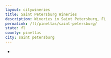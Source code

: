 ```yaml
---
layout: citywineries
title: Saint Petersburg Wineries
description: Wineries in Saint Petersburg, FL
permalink: /fl/pinellas/saint-petersburg/
state: fl
county: pinellas
city: saint petersburg
---
```

-
